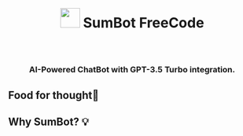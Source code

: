  <br> 
 
# <p align="center"> <img src="https://github.githubassets.com/images/icons/emoji/bowtie.png" width="40"> SumBot FreeCode

<br>

### <p align="center"> AI-Powered ChatBot with GPT-3.5 Turbo integration.

## Food for thought💭 

##  Why SumBot? :bulb:
 










#

